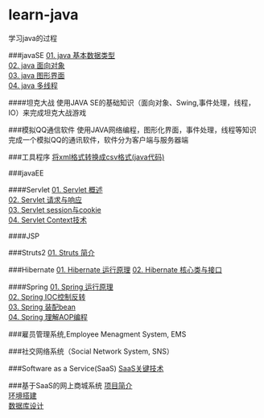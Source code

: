 # learn-java
学习java的过程

###javaSE
[01. java 基本数据类型](javaSE/java_数据类型.md)  
[02. java 面向对象](javaSE/java_面向对象.md)  
[03. java 图形界面](javaSE/java_图形界面.md)  
[04. java 多线程](javaSE/java_多线程.md)  

####坦克大战
使用JAVA SE的基础知识（面向对象、Swing,事件处理，线程，IO）来完成坦克大战游戏


###模拟QQ通信软件
使用JAVA网络编程，图形化界面，事件处理，线程等知识完成一个模拟QQ的通讯软件，软件分为客户端与服务器端


###工具程序
[将xml格式转换成csv格式(java代码)](utils/xml_convert_csv/)


###javaEE

####Servlet
[01. Servlet 概述](javaEE/servlet/servlet.md)  
[02. Servlet 请求与响应](javaEE/servlet/servlet_Request_and_Response.md)  
[03. Servlet session与cookie](javaEE/servlet/Servlet_Session_and_Cookie.md)  
[04. Servlet Context技术](javaEE/servlet/ServletContext.md)


####JSP

###Struts2
[01. Struts 简介](javaEE/struts/Struts2简介.md) 


###Hibernate
[01. Hibernate 运行原理](javaEE/hibernate/Hibernate简介.md) 
[02. Hibernate 核心类与接口](javaEE/hibernate/Hibernate核心类与接口.md)
 


####Spring
[01. Spring 运行原理](javaEE/spring/spring简介.md)  
[02. Spring IOC控制反转](javaEE/spring/IOC控制反转.md)  
[03. Spring 装配bean](javaEE/spring/装配Bean.md)  
[04. Spring 理解AOP编程](javaEE/spring/AOP编程.md)



###雇员管理系统,Employee Menagment System, EMS



###社交网络系统（Social Network System, SNS）



###Software as a Service(SaaS)
[SaaS关键技术](SaaS/SaaS关键技术.md)



###基于SaaS的网上商城系统
[项目简介](saas-shop/项目介绍.md)  
[环境搭建](saas-shop/SaaS-Shop环境搭建.md)  
[数据库设计](saas-shop/数据库设计.md)  

